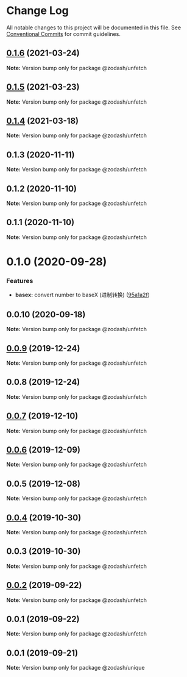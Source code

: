 # Change Log

All notable changes to this project will be documented in this file.
See [Conventional Commits](https://conventionalcommits.org) for commit guidelines.

## [0.1.6](https://github.com/zcorky/zodash/compare/@zodash/unfetch@0.1.5...@zodash/unfetch@0.1.6) (2021-03-24)

**Note:** Version bump only for package @zodash/unfetch





## [0.1.5](https://github.com/zcorky/zodash/compare/@zodash/unfetch@0.1.4...@zodash/unfetch@0.1.5) (2021-03-23)

**Note:** Version bump only for package @zodash/unfetch





## [0.1.4](https://github.com/zcorky/zodash/compare/@zodash/unfetch@0.1.3...@zodash/unfetch@0.1.4) (2021-03-18)

**Note:** Version bump only for package @zodash/unfetch





## 0.1.3 (2020-11-11)

**Note:** Version bump only for package @zodash/unfetch





## 0.1.2 (2020-11-10)

**Note:** Version bump only for package @zodash/unfetch





## 0.1.1 (2020-11-10)

**Note:** Version bump only for package @zodash/unfetch





# 0.1.0 (2020-09-28)


### Features

* **basex:** convert number to baseX (进制转换) ([95a1a2f](https://github.com/zcorky/zodash/commit/95a1a2f361d73de5caa3b8e297c1643e97e40983))





## 0.0.10 (2020-09-18)

**Note:** Version bump only for package @zodash/unfetch





## [0.0.9](https://github.com/zcorky/zodash/compare/@zodash/unfetch@0.0.8...@zodash/unfetch@0.0.9) (2019-12-24)

**Note:** Version bump only for package @zodash/unfetch





## 0.0.8 (2019-12-24)

**Note:** Version bump only for package @zodash/unfetch





## [0.0.7](https://github.com/zcorky/zodash/compare/@zodash/unfetch@0.0.6...@zodash/unfetch@0.0.7) (2019-12-10)

**Note:** Version bump only for package @zodash/unfetch





## [0.0.6](https://github.com/zcorky/zodash/compare/@zodash/unfetch@0.0.5...@zodash/unfetch@0.0.6) (2019-12-09)

**Note:** Version bump only for package @zodash/unfetch





## 0.0.5 (2019-12-08)

**Note:** Version bump only for package @zodash/unfetch





## [0.0.4](https://github.com/zcorky/zodash/compare/@zodash/unfetch@0.0.3...@zodash/unfetch@0.0.4) (2019-10-30)

**Note:** Version bump only for package @zodash/unfetch





## 0.0.3 (2019-10-30)

**Note:** Version bump only for package @zodash/unfetch





## [0.0.2](https://github.com/zcorky/zodash/compare/@zodash/unfetch@0.0.1...@zodash/unfetch@0.0.2) (2019-09-22)

**Note:** Version bump only for package @zodash/unfetch





## 0.0.1 (2019-09-22)

**Note:** Version bump only for package @zodash/unfetch





## 0.0.1 (2019-09-21)

**Note:** Version bump only for package @zodash/unique
